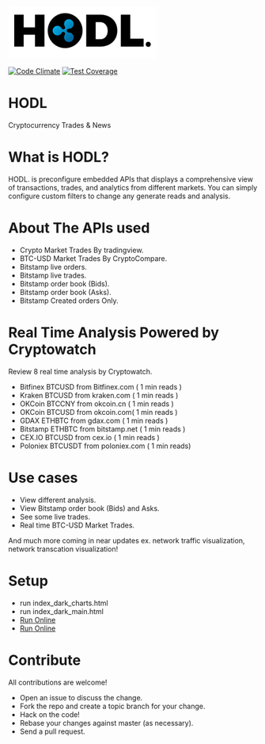 ![HODL.](/docs/logo.png?raw=true)

[![Code Climate](https://codeclimate.com/github/5998/HODL/badges/gpa.svg)](https://codeclimate.com/github/5998/HODL)
[![Test Coverage](https://codeclimate.com/github/5998/HODL/badges/coverage.svg)](https://codeclimate.com/github/5998/HODL/coverage)

# HODL
Cryptocurrency Trades &amp; News

What is HODL?
=======

HODL. is preconfigure embedded APIs that displays a comprehensive view of transactions, trades, and analytics from different markets. You can simply configure custom filters to change any generate reads and analysis.

About The APIs used
=========

- Crypto Market Trades By tradingview.
- BTC-USD Market Trades By CryptoCompare.
- Bitstamp live orders.
- Bitstamp live trades.
- Bitstamp order book (Bids).
- Bitstamp order book (Asks).
- Bitstamp Created orders Only.


Real Time Analysis Powered by Cryptowatch
=========

Review 8 real time analysis by Cryptowatch.

- Bitfinex BTCUSD from Bitfinex.com ( 1 min reads )
- Kraken BTCUSD from kraken.com ( 1 min reads )
- OKCoin BTCCNY from okcoin.cn ( 1 min reads )
- OKCoin BTCUSD from okcoin.com( 1 min reads )
- GDAX ETHBTC from gdax.com ( 1 min reads )
- Bitstamp ETHBTC from bitstamp.net ( 1 min reads )
- CEX.IO BTCUSD from cex.io ( 1 min reads )
- Poloniex BTCUSDT from poloniex.com ( 1 min reads)

Use cases
=========

- View different analysis.
- View Bitstamp order book (Bids) and Asks.
- See some live trades.
- Real time BTC-USD Market Trades.

And much more coming in near updates ex. network traffic visualization, network transcation visualization!


Setup
=====

- run index_dark_charts.html
- run index_dark_main.html
- [Run Online](https://htmlpreview.github.io/?https://github.com/5998/HODL/blob/master/index_dark_main.html)
- [Run Online](https://htmlpreview.github.io/?https://github.com/5998/HODL/blob/master/index_dark_main.html)


Contribute
==========

All contributions are welcome!

- Open an issue to discuss the change.
- Fork the repo and create a topic branch for your change.
- Hack on the code!
- Rebase your changes against master (as necessary).
- Send a pull request.

